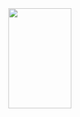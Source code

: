 <!DOCTYPE html>
<html lang="en">

<head>
  <meta charset="UTF-8">
  <meta name="viewport" content="width=device-width, initial-scale=1">
  <title></title>
  <link href="css/style.css" rel="stylesheet">
</head>

<body>
  <!-- maybe later -->
  <!-- <a href="https://github.com/anuraghazra/github-readme-stats"> <img height=200 width=50% align="center"
        src="https://github-readme-stats.vercel.app/api?username=m1ss1onBest&border_color=fff&showing_icons=true" />
  </a> -->
  <a href="https://github.com/anuraghazra/convoychat">
    <img height=200 width=50% align="center" src="https://github-readme-stats.vercel.app/api/top-langs?username=m1ss1onBest&border_color=fff&langs_count=8&layout=compact" />
  </a>
</body>

</html>
